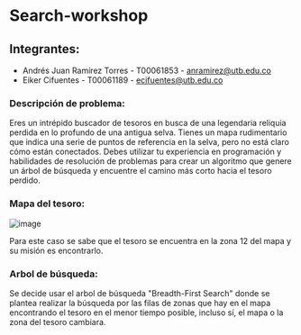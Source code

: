 # Search-workshop

## Integrantes:

-	Andrés Juan Ramírez Torres - T00061853 - anramirez@utb.edu.co
- Eiker Cifuentes - T00061189 - ecifuentes@utb.edu.co

### Descripción de problema:

Eres un intrépido buscador de tesoros en busca de una legendaria reliquia perdida en lo profundo de una antigua selva. 
Tienes un mapa rudimentario que indica una serie de puntos de referencia en la selva, pero no está claro cómo están conectados. 
Debes utilizar tu experiencia en programación y habilidades de resolución de problemas para crear un algoritmo que genere un 
árbol de búsqueda y encuentre el camino más corto hacia el tesoro perdido.

### Mapa del tesoro:

![image](https://github.com/Ramiruz/Search-workshop/assets/88344446/4e11c3da-797a-4bb0-8f4f-68144a7508ef)


Para este caso se sabe que el tesoro se encuentra en la zona 12 del mapa y su misión es encontrarlo.

### Arbol de búsqueda:

Se decide usar el arbol de búsqueda "Breadth-First Search" donde se plantea realizar la búsqueda por las filas de zonas que hay en el mapa encontrando el tesoro en el menor tiempo posible, incluso sí, el mapa o la zona del tesoro cambiara. 

